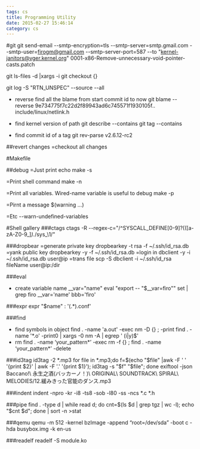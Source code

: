 ```yaml
---
tags: cs
title: Programming Utility
date: 2015-02-27 15:46:14
category: cs
---
```

#git 
git send-email --smtp-encryption=tls --smtp-server=smtp.gmail.com --smtp-user=firogm@gmail.com --smtp-server-port=587 --to "kernel-janitors@vger.kernel.org" 0001-x86-Remove-unnecessary-void-pointer-casts.patch

git ls-files -d |xargs -i git checkout {}

git log -S "RTN_UNSPEC" --source --all
* reverse find all the blame from start commit id to now
    git blame --reverse 9e734775f7c22d2f89943ad6c745571f1930105f..   include/linux/netlink.h

* find kernel version of path
    git describe --contains
    git tag --contains <id>

* find commit id of a tag
    git rev-parse v2.6.12-rc2

##revert changes
=checkout all changes

#Makefile

##debug
=Just print echo 
make -s 

=Print shell command
make -n

=Print all variables. Wired-name variable is useful to debug
make -p

=Pirnt a message
$(warning ...)

=Etc
--warn-undefined-variables

#Shell gallery
###ctags
ctags -R --regex-c="/^SYSCALL_DEFINE[0-9]?\(([a-zA-Z0-9_]*).*/sys_\1/"

###dropbear
=generate private key
dropbearkey -t rsa -f ~/.ssh/id_rsa.db
=yank public key
dropbearkey -y -f ~/.ssh/id_rsa.db
=login in
dbclient -y -i ~/.ssh/id_rsa.db user@ip
=trans file
scp -S dbclient -i ~/.ssh/id_rsa fileName user@ip:/dir

###eval
* create variable name
	__var="name"
	eval "export -- \"$__var=firo\""
	set | grep firo
	__var='name'
	bbb='firo'

###expr
expr "$name" : '\(.*\)\.conf'

###find
* find symbols in object 
	find . -name 'a.out' -exec nm -D {} \; -print
	find . -name '*.o' -print0 | xargs -0 nm -A | egrep ' (i|y)$'
* rm
find . -name ‘your_pattern*’ -exec rm -f {} \;
find . -name ‘your_pattern*’ -delete

###id3tag
id3tag -2 *.mp3
for file in *.mp3;do f=$(echo "$file" |awk -F ' ' '{print $2}' | awk -F '.' '{print $1}'); id3tag -s "$f" "$file";  done
exiftool -json Baccano\!\ 永生之酒\(バッカーノ！\)\ ORIGINAL\ SOUNDTRACK\ SPIRAL\ MELODIES/12.緩みきった官能のダンス.mp3


###indent
indent -npro -kr -i8 -ts8 -sob -l80 -ss -ncs *.c *.h

###pipe
find . -type d | while read d; do cnt=$(ls $d | grep tgz | wc -l); echo "$cnt $d"; done | sort -n >stat 

###qemu
qemu -m 512 -kernel bzImage -append “root=/dev/sda” -boot c -hda busybox.img -k en-us

###readelf
readelf -S module.ko
